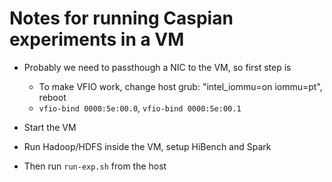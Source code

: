 
# Notes for running Caspian experiments in a VM #

- Probably we need to passthough a NIC to the VM, so first step is
  - To make VFIO work, change host grub: "intel_iommu=on iommu=pt", reboot
  - ``vfio-bind 0000:5e:00.0``, ``vfio-bind 0000:5e:00.1``

- Start the VM

- Run Hadoop/HDFS inside the VM, setup HiBench and Spark

- Then run ``run-exp.sh`` from the host
